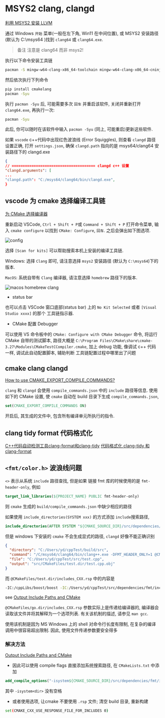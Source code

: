 # MSYS2 clang, clangd

[利用 MSYS2 安装 LLVM](https://windowsmacos-vscode-c-llvm-clang-clangd-lldb.readthedocs.io/download_and_install/windows/llvm.html)

通过 Windows `开始` 菜单(一般在左下角, Win11 在中间位置),
或 MSYS2 安装路径 (默认为 C:\msys64 )找到 `clang64` 或 `clang64.exe`.
>备注
>注意是 clang64 而非 msys2!

执行以下命令安装工具链

```bash
pacman -S mingw-w64-clang-x86_64-toolchain mingw-w64-clang-x86_64-cninja mingw-w64-clang-x86_64-python-six mingw-w64-clang-x86_64-python-pip
```

然后依次执行下列命令

```bash
pip install cmakelang
pacman -Syu
```

执行 `pacman -Syu` 后, 可能需要多次 `回车` 并重启该软件,
关闭并重新打开 `clang64.exe`, 再执行一次:

```bash
pacman -Syu
```

此后,  你可以随时在该软件中输入 `pacman -Syu` (同上, 可能重启)更新这些软件.

如果 `vscode` c++代码中出现红色波浪线 (Error Squiggles),
则查看 `clangd` 路径设置正确, 打开 `settings.json`,
确保 `clangd.path` 指向的是 msys64/clang64 安装路径下的 clangd.exe

```json
{
// ====================================== clangd c++ 设置
"clangd.arguments": [
...
"clangd.path": "C:/msys64/clang64/bin/clangd.exe",
}
```

## vscode 为 cmake 选择编译工具链

[为 CMake 选择编译器](https://windowsmacos-vscode-c-llvm-clang-clangd-lldb.readthedocs.io/configure.html)

重新启动 VSCode, `Ctrl + Shift + P`或 `Command + Shift + P` 打开命令菜单,
输入 `cmake configure` 以找到 `CMake: Configure`, `回车`.
之后会弹出如下图选项.

![config](https://windowsmacos-vscode-c-llvm-clang-clangd-lldb.readthedocs.io/_images/MacOS_%E9%80%89%E6%8B%A9%E7%BC%96%E8%AF%91%E5%99%A8.png)

选择 `[Scan for kits]` 可以帮助搜索本机上安装的编译工具链.

Windows: 选择 `Clang` 即可, 请注意选择 `msys2` 安装路径 (默认为 `C:\msys64`)下的版本.

`MacOS`: 系统自带有 `Clang` 编译器, 请注意选择 `homebrew` 路径下的版本.

![macos homebrew clang](https://windowsmacos-vscode-c-llvm-clang-clangd-lldb.readthedocs.io/_images/MacOS_%E9%80%89%E6%8B%A9%E7%BC%96%E8%AF%91%E5%99%A8.png)

+ status bar

也可以点击 VSCode 窗口底部(status bar) 上的 `No Kit Selected` 或者
`[Visual Studio xxxx]` 的那个 工具链指示器.

+ CMake 配置 Debugger

可以使用 VS 命令板中的 `CMake: Configure with CMake Debugger` 命令,
将运行 CMake 自带的测试脚本, 路径大概是
`C:\Program Files\CMake\share\cmake-3.27\Modules\CMakeTestCCompiler.cmake`,
加上 debug 功能, 像调试 c++ 代码一样, 调试此自动配置脚本,
辅助判断 工具链配置过程中哪里出了问题

## cmake clang clangd

[How to use CMAKE_EXPORT_COMPILE_COMMANDS?](https://stackoverflow.com/questions/20059670/how-to-use-cmake-export-compile-commands)

`clang` 和 `clangd` 会使用 `compile_commands.json` 中的 `include` 路径等信息.
使用如下的 CMake 设置, 使 `cmake` 自动在 build 目录下生成 `compile_commands.json`,

```cmake
set(CMAKE_EXPORT_COMPILE_COMMANDS ON)
```

开启后, 其生成的文件中, 包含所有编译单元所执行的指令.

## clang tidy format 代码格式化

[C++代码自动检测工具clang-format和clang-tidy](https://blog.csdn.net/weixin_43721070/article/details/122638851)
[代码格式化 clang-tidy 和clang-format](https://zhuanlan.zhihu.com/p/586061510)

## `<fmt/color.h>` 波浪线问题

`<>` 表示从系统 `include` 路径查找,
但是如果 链接 fmt 库的时候使用的是 `fmt-header-only`, 例如

```cmake
target_link_libraries(${PROJECT_NAME} PUBLIC fmt-header-only)
```

则 `cmake` 生成的 `build/compile_commands.json` 中缺少相应的路径

如果使用 `include_directories(SYSTEM xxx)` 的方式添加 `include`搜索路径,

```cmake
include_directories(AFTER SYSTEM "${CMAKE_SOURCE_DIR}/src/dependencies/fmt/include")
```

但是 windows 下安装的 `cmake` 不会生成显式的路径, `clangd` 好像不能正确识别

```json
{
  "directory": "C:/Users/yd/cppTest/build/src",
  "command": "/C/msys64/clang64/bin/clang++.exe -DFMT_HEADER_ONLY=1 @CMakeFiles/test.dir/includes_CXX.rsp ... -c /C/Users/yd/cppTest/src/test.cpp",
  "file": "C:/Users/yd/cppTest/src/test.cpp",
  "output": "src/CMakeFiles/test.dir/test.cpp.obj"
}
```

而 `@CMakeFiles/test.dir/includes_CXX.rsp` 中的内容是

```bash
-IC:/cppLibs/boost/boost -IC:/Users/yd/cppTest/src/dependencies/fmt/include ...
```

see [Output Include Paths and CMake](https://stackoverflow.com/questions/9056507/output-include-paths-and-cmake)

`@CMakeFiles/go.dir/includes_CXX.rsp` 参数实际上是传递给编译器的,
编译器会读取该文件并将其解释为一个选项列表. 有关该机制的描述, 请参见 `man gcc`.

使用该机制是因为 MS Windows 上的 shell 对命令行长度有限制,
在复杂的编译调用中很容易超出限制. 因此, 使用文件传递参数要安全得多

### 解决方法

[Output Include Paths and CMake](https://stackoverflow.com/questions/9056507/output-include-paths-and-cmake)

+ 因此可以使用 compile flags 直接添加系统搜索路径, 在 `CMakeLists.txt` 中添加

```cmake
add_compile_options("-isystem${CMAKE_SOURCE_DIR}/src/dependencies/fmt/include")
```

其中 `-isystem<dir>` 没有空格

+ 或者使用选项, 让cmake 不要使用 `.rsp` 文件; 清空 build 目录, 重新构建

```bash
set(CMAKE_CXX_USE_RESPONSE_FILE_FOR_INCLUDES 0)
```
